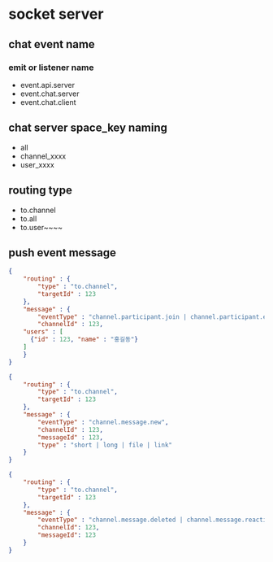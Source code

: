 # socket server 

## chat event name

### emit or listener name
- event.api.server
- event.chat.server
- event.chat.client

## chat server space_key naming
- all
- channel_xxxx
- user_xxxx

## routing type
- to.channel
- to.all
- to.user~~~~

## push event message

```json
{
	"routing" : {
		"type" : "to.channel",
		"targetId" : 123
	}, 
	"message" : {
		"eventType" : "channel.participant.join | channel.participant.exit",
		"channelId" : 123,
    "users" : [
      {"id" : 123, "name" : "홍길동"}
    ]
	}
}
```

```json
{
	"routing" : {
		"type" : "to.channel",
		"targetId" : 123
	}, 
	"message" : {
		"eventType" : "channel.message.new", 
		"channelId" : 123,
		"messageId" : 123,
		"type" : "short | long | file | link"
	}
}
```

```json
{
	"routing" : {
		"type" : "to.channel",
		"targetId" : 123
	}, 
	"message" : {
		"eventType" : "channel.message.deleted | channel.message.reaction",
		"channelId": 123,
		"messageId": 123
	}
}
```